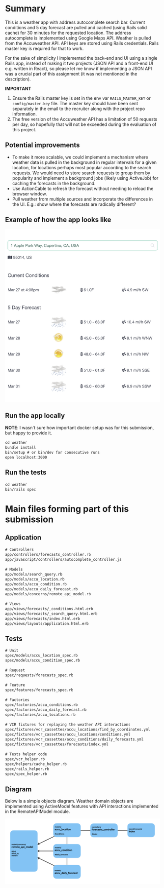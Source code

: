 # Summary
This is a weather app with address autocomplete search bar. 
Current conditions and 5 day forecast are pulled and cached (using Rails solid cache) for 30 minutes for the requested location.
The address autocomplete is implemented using Google Maps API.
Weather is pulled from the Accuweather API.
API keys are stored using Rails credentials.
Rails master key is required for that to work.

For the sake of simplicity I implemented the back-end and UI using a single Rails app, instead of making it two projects (JSON API and a front-end UI e.g. written in React), so please let me know if implementing a JSON API was a crucial part of this assignment (it was not mentioned in the description). 

**IMPORTANT**
1. Ensure the Rails master key is set in the env var `RAILS_MASTER_KEY` or `config/master.key` file.
    The master key should have been sent separately in the email to the recruiter along with the project repo information.
2. The free version of the Accuweather API has a limitation of 50 requests per day, so hopefully that will not be exceeded during the evaluation of this project.

## Potential improvements
* To make it more scalable, we could implement a mechanism where weather data is pulled in the background in regular intervals for a given location, for locations perhaps most popular according to the search requests.
    We would need to store search requests to group them by popularity and implement a background jobs (likely using ActiveJob) for caching the forecasts in the background. 
* Use ActionCable to refresh the forecast without needing to reload the browser window.
* Pull weather from multiple sources and incorporate the differences in the UI. E.g.: show where the forecasts are radically different?

## Example of how the app looks like
![index.png](index.png)


## Run the app locally
**NOTE**: I wasn't sure how important docker setup was for this submission, but happy to provide it. 

```
cd weather
bundle install
bin/setup # or bin/dev for consecutive runs
open localhost:3000
```

## Run the tests
```
cd weather
bin/rails spec
```


# Main files forming part of this submission
## Application
```
# Controllers
app/controllers/forecasts_controller.rb
app/javascript/controllers/autocomplete_controller.js

# Models
app/models/search_query.rb
app/models/accu_location.rb
app/models/accu_condition.rb
app/models/accu_daily_forecast.rb
app/models/concerns/remote_api_model.rb

# Views
app/views/forecasts/_conditions.html.erb
app/views/forecasts/_search_query.html.erb
app/views/forecasts/index.html.erb
app/views/layouts/application.html.erb
```

## Tests
```
# Unit
spec/models/accu_location_spec.rb
spec/models/accu_condition_spec.rb

# Request
spec/requests/forecasts_spec.rb

# Feature
spec/features/forecasts_spec.rb

# Factories
spec/factories/accu_conditions.rb
spec/factories/accu_daily_forecast.rb
spec/factories/accu_locations.rb

# VCR fixtures for replaying the weather API interactions
spec/fixtures/vcr_cassettes/accu_locations/find_by_coordinates.yml
spec/fixtures/vcr_cassettes/accu_locations/conditions.yml
spec/fixtures/vcr_cassettes/accu_conditions/daily_forecasts.yml
spec/fixtures/vcr_cassettes/forecasts/index.yml

# Tests helper code
spec/vcr_helper.rb
spec/helpers/cache_helper.rb
spec/rails_helper.rb
spec/spec_helper.rb
```

## Diagram
Below is a simple objects diagram.
Weather domain objects are implemented using ActiveModel features with API interactions implemented in the RemoteAPIModel module.

![design.png](design.png)